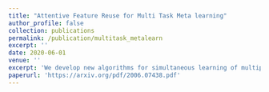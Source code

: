 ```yaml
---
title: "Attentive Feature Reuse for Multi Task Meta learning"
author_profile: false
collection: publications
permalink: /publication/multitask_metalearn
excerpt: ''
date: 2020-06-01
venue: ''
excerpt: 'We develop new algorithms for simultaneous learning of multiple tasks (e.g., image classification, depth estimation), and for adapting to unseen task/domain distributions within those high-level tasks (e.g., different environments). First, we learn common representations underlying all tasks. We then propose an attention mechanism to dynamically specialize the network, at runtime, for each task. Our approach is based on weighting each feature map of the backbone network, based on its relevance to a particular task.'
paperurl: 'https://arxiv.org/pdf/2006.07438.pdf'
---
```

